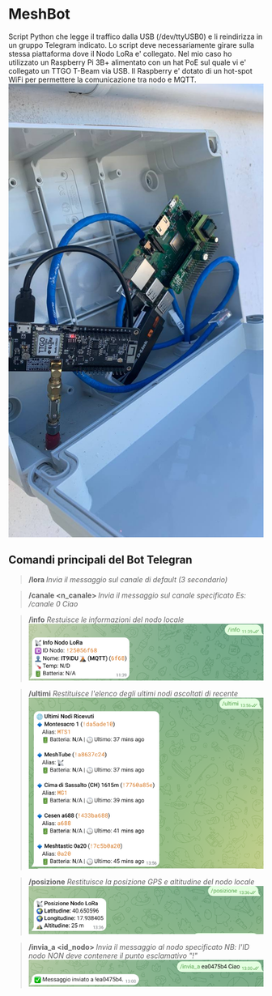 # MeshBot
Script Python che legge il traffico dalla USB (/dev/ttyUSB0) e li reindirizza in un gruppo Telegram indicato. Lo script deve necessariamente girare sulla stessa piattaforma dove il Nodo LoRa e' collegato.
Nel mio caso ho utilizzato un Raspberry Pi 3B+ alimentato con un hat PoE sul quale vi e' collegato un TTGO T-Beam via USB. Il Raspberry e' dotato di un hot-spot WiFi per permettere la comunicazione tra nodo e MQTT.
![alt text](https://github.com/Mantisworks/MeshBot/blob/main/img/nodo.jpg)


## Comandi principali del Bot Telegran
> **/lora <messaggio>** _Invia il messaggio sul canale di default (3 secondario)_

> **/canale <n_canale> <messaggio>** _Invia il messaggio sul canale specificato Es: /canale 0 Ciao_

> **/info** _Restuisce le informazioni del nodo locale_
![alt text](https://github.com/Mantisworks/MeshBot/blob/main/img/info.PNG)

> **/ultimi** _Restituisce l'elenco degli ultimi nodi ascoltati di recente_
![alt text](https://github.com/Mantisworks/MeshBot/blob/main/img/ultimi.PNG)

> **/posizione** _Restituisce la posizione GPS e altitudine del nodo locale_
![alt text](https://github.com/Mantisworks/MeshBot/blob/main/img/posizione.PNG)

> **/invia_a <id_nodo> <messaggio>** _Invia il messaggio al nodo specificato NB: l'ID nodo NON deve contenere il punto esclamativo "!"_
![alt text](https://github.com/Mantisworks/MeshBot/blob/main/img/invia_a.PNG)

